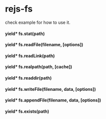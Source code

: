 rejs-fs
=======

check example for how to use it.

#### yield* fs.stat(path)

#### yield* fs.readFile(filename, [options])

#### yield* fs.readLink(path)

#### yield* fs.realpath(path, [cache])

#### yield* fs.readdir(path)

#### yield* fs.writeFile(filename, data, [options])

#### yield* fs.appendFile(filename, data, [options])

#### yield* fs.exists(path)

